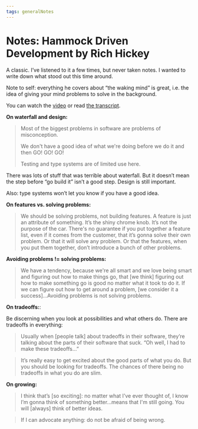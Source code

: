 ```yaml
---
tags: generalNotes
---
```


# Notes: Hammock Driven Development by Rich Hickey

A classic. I’ve listened to it a few times, but never taken notes. I wanted to write down what stood out this time around.

Note to self: everything he covers about “the waking mind” is great, i.e. the idea of giving your mind problems to solve in the background.

You can watch the [video](https://www.youtube.com/watch?v=f84n5oFoZBc) or read [the transcript](https://github.com/matthiasn/talk-transcripts/blob/master/Hickey_Rich/HammockDrivenDev-mostly-text.md).

**On waterfall and design:**

> Most of the biggest problems in software are problems of misconception.
> 
> We don't have a good idea of what we're doing before we do it and then GO! GO! GO!
> 
> Testing and type systems are of limited use here.

There was lots of stuff that was terrible about waterfall. But it doesn’t mean the step before “go build it” isn’t a good step.  Design is still important.

Also: type systems won’t let you know if you have a good idea.

**On features vs. solving problems:**

> We should be solving problems, not building features. A feature is just an attribute of something. It’s the shiny chrome knob. It’s not the purpose of the car. There's no guarantee if you put together a feature list, even if it comes from the customer, that it’s gonna solve their own problem. Or that it will solve any problem. Or that the features, when you put them together, don’t introduce a bunch of other problems.

**Avoiding problems != solving problems:**

> We have a tendency, because we're all smart and we love being smart and figuring out how to make things go, that [we think] figuring out how to make something go is good no matter what it took to do it. If we can figure out how to get around a problem, [we consider it a success]…Avoiding problems is not solving problems.

**On tradeoffs:**:

Be discerning when you look at possibilities and what others do. There are tradeoffs in everything:

> Usually when [people talk] about tradeoffs in their software, they’re talking about the parts of their software that suck. “Oh well, I had to make these tradeoffs...”

> It’s really easy to get excited about the good parts of what you do. But you should be looking for tradeoffs. The chances of there being no tradeoffs in what you do are slim.

**On growing:**

> I think that’s [so exciting]: no matter what I’ve ever thought of, I know I’m gonna think of something better…means that I'm still going. You will [always] think of better ideas.

> If I can advocate anything: do not be afraid of being wrong.